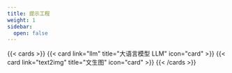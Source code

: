 ```yaml
---
title: 提示工程
weight: 1
sidebar:
  open: false
---
```


{{< cards >}}
  {{< card link="llm" title="大语言模型 LLM" icon="card" >}}
  {{< card link="text2img" title="文生图" icon="card" >}}
{{< /cards >}}